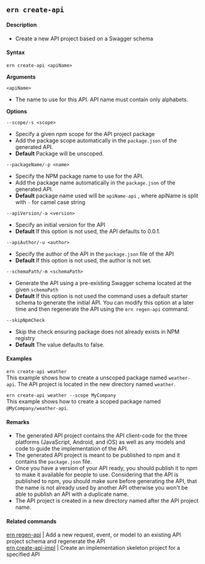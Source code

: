 ## `ern create-api`

#### Description

* Create a new API project based on a Swagger schema  

#### Syntax

`ern create-api <apiName>`  

**Arguments**

`<apiName>`

* The name to use for this API. API name must contain only alphabets.

**Options**  

`--scope/-s <scope>`

* Specify a given npm scope for the API project package  
* Add the package scope automatically in the `package.json` of the generated API.
* **Default** Package will be unscoped.

`--packageName/-p <name>`

* Specify the NPM package name to use for the API.
* Add the package name automatically in the `package.json` of the generated API.
* **Default** package name used will be `apiName-api` , where apiName is split with `-` for camel case string

`--apiVersion/-a <version>`

* Specify an initial version for the API  
* **Default**  If this option is not used, the API defaults to 0.0.1.  

`--apiAuthor/-u <author>`

* Specify the author of the API in the `package.json` file of the API  
* **Default**  If this option is not used, the author is not set.  

`--schemaPath/-m <schemaPath>`

* Generate the API using a pre-existing Swagger schema located at the given `schemaPath`  
* **Default**  If this option is not used the command uses a default starter schema to generate the initial API. You can modify this option at a later time and then regenerate the API using the `ern regen-api` command.  

`--skipNpmCheck`
* Skip the check ensuring package does not already exists in NPM registry
* **Default** The value defaults to false. 

#### Examples

`ern create-api weather`  
This example shows how to create a unscoped package named `weather-api`. The API project is located in the new directory named `weather`.   

`ern create-api weather --scope MyCompany`  
This example shows how to create a scoped package named `@MyCompany/weather-api`.  

#### Remarks


* The generated API project contains the API client-code for the three platforms (JavaScript, Android, and iOS) as well as any models and code to guide the implementation of the API.  
* The generated API project is meant to be published to npm and it contains the `package.json` file.  
* Once you have a version of your API ready, you should publish it to npm to make it available for people to use. Considering that the API is published to npm, you should make sure before generating the API, that the name is not already used by another API otherwise you won't be able to publish an API with a duplicate name.  
* The API project is created in a new directory named after the API project name.  

#### Related commands

[ern regen-api] | Add a new request, event, or model to an existing API project schema and regenerate the API  
[ern create-api-impl] | Create an implementation skeleton project for a specified API

[ern regen-api]: ./regen-api.md
[ern create-api-impl]: ./create-api-impl.md